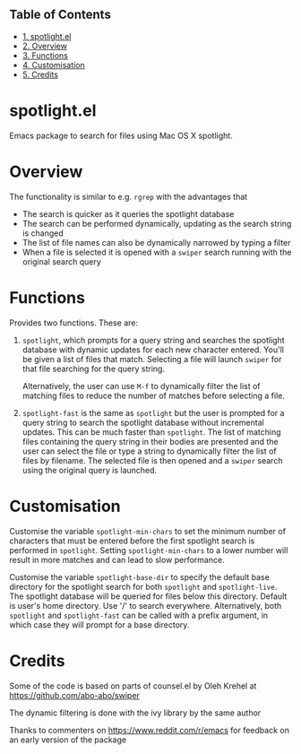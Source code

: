 <div id="table-of-contents">
<h2>Table of Contents</h2>
<div id="text-table-of-contents">
<ul>
<li><a href="#orgheadline1">1. spotlight.el</a></li>
<li><a href="#orgheadline2">2. Overview</a></li>
<li><a href="#orgheadline3">3. Functions</a></li>
<li><a href="#orgheadline4">4. Customisation</a></li>
<li><a href="#orgheadline5">5. Credits</a></li>
</ul>
</div>
</div>

# spotlight.el<a id="orgheadline1"></a>

Emacs package to search for files using Mac OS X spotlight.

# Overview<a id="orgheadline2"></a>

The functionality is similar to e.g. `rgrep` with the advantages that

-   The search is quicker as it queries the spotlight database
-   The search can be performed dynamically, updating as the search
    string is changed
-   The list of file names can also be dynamically narrowed by typing a
    filter
-   When a file is selected it is opened with a `swiper` search running
    with the original search query

# Functions<a id="orgheadline3"></a>

Provides two functions. These are:

1.  `spotlight`, which prompts for a query string and searches the
    spotlight database with dynamic updates for each new character
    entered. You'll be given a list of files that match. Selecting a
    file will launch `swiper` for that file searching for the query
    string.

    Alternatively, the user can use `M-f` to dynamically filter the
    list of matching files to reduce the number of matches before
    selecting a file.

2.  `spotlight-fast` is the same as `spotlight` but the user is
    prompted for a query string to search the spotlight database
    without incremental updates. This can be much faster than
    `spotlight`. The list of matching files containing the query string
    in their bodies are presented and the user can select the file or
    type a string to dynamically filter the list of files by filename.
    The selected file is then opened and a `swiper` search using the
    original query is launched.

# Customisation<a id="orgheadline4"></a>

Customise the variable `spotlight-min-chars` to set the minimum
number of characters that must be entered before the first
spotlight search is performed in `spotlight`. Setting
`spotlight-min-chars` to a lower number will result in more matches
and can lead to slow performance.

Customise the variable `spotlight-base-dir` to specify the default
base directory for the spotlight search for both `spotlight` and
`spotlight-live`. The spotlight database will be queried for files
below this directory. Default is user's home directory. Use '/' to
search everywhere. Alternatively, both `spotlight` and
`spotlight-fast` can be called with a prefix argument, in which
case they will prompt for a base directory.

# Credits<a id="orgheadline5"></a>

Some of the code is based on parts of counsel.el by Oleh Krehel
at <https://github.com/abo-abo/swiper>

The dynamic filtering is done with the ivy library by the same
author

Thanks to commenters on <https://www.reddit.com/r/emacs> for feedback
on an early version of the package
